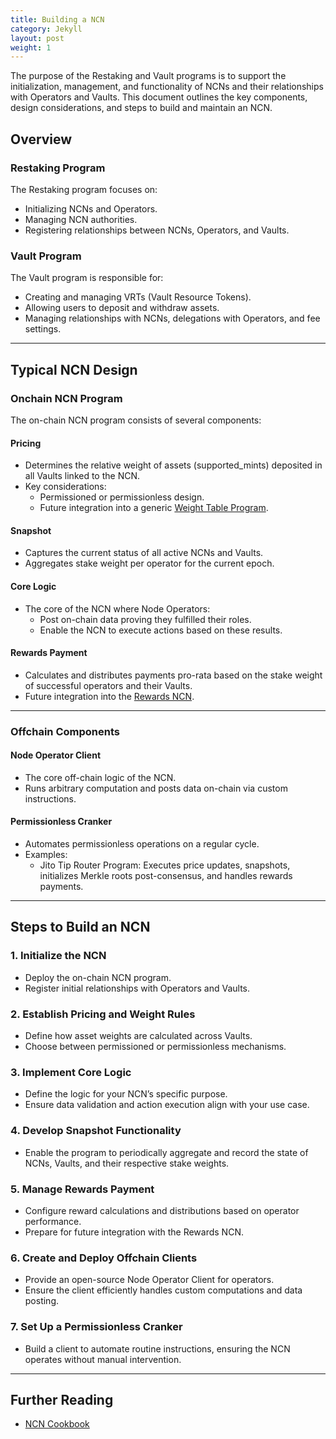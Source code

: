 ```yaml
---
title: Building a NCN
category: Jekyll
layout: post
weight: 1
---
```


The purpose of the Restaking and Vault programs is to support the initialization, management, and functionality of NCNs and their relationships with Operators and Vaults. This document outlines the key components, design considerations, and steps to build and maintain an NCN.

## Overview

### Restaking Program
The Restaking program focuses on:
- Initializing NCNs and Operators.
- Managing NCN authorities.
- Registering relationships between NCNs, Operators, and Vaults.

### Vault Program
The Vault program is responsible for:
- Creating and managing VRTs (Vault Resource Tokens).
- Allowing users to deposit and withdraw assets.
- Managing relationships with NCNs, delegations with Operators, and fee settings.

---

## Typical NCN Design

### Onchain NCN Program
The on-chain NCN program consists of several components:

#### **Pricing**
- Determines the relative weight of assets (supported_mints) deposited in all Vaults linked to the NCN.
- Key considerations:
  - Permissioned or permissionless design.
  - Future integration into a generic [Weight Table Program](https://github.com/jito-foundation/jito-tip-router).

#### **Snapshot**
- Captures the current status of all active NCNs and Vaults.
- Aggregates stake weight per operator for the current epoch.

#### **Core Logic**
- The core of the NCN where Node Operators:
  - Post on-chain data proving they fulfilled their roles.
  - Enable the NCN to execute actions based on these results.

#### **Rewards Payment**
- Calculates and distributes payments pro-rata based on the stake weight of successful operators and their Vaults.
- Future integration into the [Rewards NCN](https://github.com/jito-foundation/jito-rewards-ncn).

---

### Offchain Components

#### **Node Operator Client**
- The core off-chain logic of the NCN.
- Runs arbitrary computation and posts data on-chain via custom instructions.

#### **Permissionless Cranker**
- Automates permissionless operations on a regular cycle.
- Examples:
  - Jito Tip Router Program: Executes price updates, snapshots, initializes Merkle roots post-consensus, and handles rewards payments.

---

## Steps to Build an NCN

### 1. Initialize the NCN
- Deploy the on-chain NCN program.
- Register initial relationships with Operators and Vaults.

### 2. Establish Pricing and Weight Rules
- Define how asset weights are calculated across Vaults.
- Choose between permissioned or permissionless mechanisms.

### 3. Implement Core Logic
- Define the logic for your NCN’s specific purpose.
- Ensure data validation and action execution align with your use case.

### 4. Develop Snapshot Functionality
- Enable the program to periodically aggregate and record the state of NCNs, Vaults, and their respective stake weights.

### 5. Manage Rewards Payment
- Configure reward calculations and distributions based on operator performance.
- Prepare for future integration with the Rewards NCN.

### 6. Create and Deploy Offchain Clients
- Provide an open-source Node Operator Client for operators.
- Ensure the client efficiently handles custom computations and data posting.

### 7. Set Up a Permissionless Cranker
- Build a client to automate routine instructions, ensuring the NCN operates without manual intervention.

---

## Further Reading

- [NCN Cookbook](https://ncn-cookbook.vercel.app/building-ncn/ncn-design.html)
